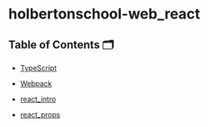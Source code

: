 # holbertonschool-web_react

## Table of Contents 🗂️

 - [TypeScript](https://github.com/MOUAYEDSB/holbertonschool-web_react/tree/main/TypeScript)

- [Webpack](https://github.com/MOUAYEDSB/holbertonschool-web_react/tree/main/Webpack)

- [react_intro](https://github.com/MOUAYEDSB/holbertonschool-web_react/tree/main/react_intro)

- [react_props](https://github.com/MOUAYEDSB/holbertonschool-web_react/tree/main/react_props)